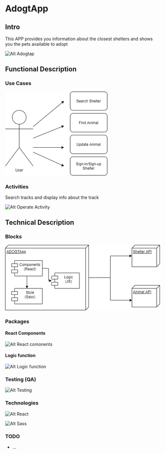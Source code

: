 # AdogtApp

## Intro

This APP provides you information about the closest shelters and shows you the pets available to adopt

![Alt Adogtap](https://media2.giphy.com/media/eYilisUwipOEM/giphy.gif?cid=ecf05e471g8xjdntjop71tdweqwwnuf5vdu8ru15eta7o9v1&rid=giphy.gif)

## Functional Description

### Use Cases

![Alt Use Cases](useCases.png)

### Activities

Search tracks and display info about the track

![Alt Operate Activity](opActivity.png)

## Technical Description

### Blocks

![Alt Blocks](blocks.png)

### Packages

#### React Components 

![Alt React comonents](componentsReact.png)

#### Logic function

![Alt Logic function](logic.png)

### Testing (QA)

![Alt Testing](testing.png)

### Technologies

![Alt React](https://blog.wildix.com/wp-content/uploads/2020/06/react-logo.jpg "React")

![Alt Sass](https://sass-lang.com/assets/img/logos/logo-b6e1ef6e.svg "Sass")

### TODO


- ...

